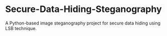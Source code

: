 # Secure-Data-Hiding-Steganography
A Python-based image steganography project for secure data hiding using LSB technique.
